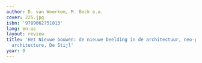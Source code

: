 ```yaml
---
author: D. van Woerkom, M. Bock e.a.
cover: 225.jpg
isbn: '9789062751013'
lang: en-us
layout: review
title: 'Het Nieuwe bouwen: de nieuwe beelding in de architectuur, neo-plasticism in
  architecture, De Stijl'
year: 0
---
```


